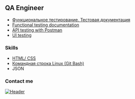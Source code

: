 ## QA Engineer 

- [Функциональное тестирование. Тестовая документация](https://drive.google.com/file/d/1Nh3yjHg6vIOA1dN8S-M5UaPhkY1BRu6g/view?usp=share_link)
- [Functional testing documentation](https://drive.google.com/file/d/1Fdti-8bgjBuPNDWCz1dctWF20Vu0dKB1/view?usp=share_link)
- [API testing with Postman](https://github.com/yulia-qaqc/Postman-collections)
- [UI testing](https://drive.google.com/file/d/1KGJ70uslgxXMIOZ_Jk0eoDiynhlipw2f/view?usp=share_link)

### Skills

- [HTML/ CSS](https://github.com/yulia-qaqc/QA-portfolio/blob/main/html_example.htm)
- [Командная строка Linux (Git Bash)](https://github.com/yulia-qaqc/QA-portfolio/blob/main/gitBash.md)
- JSON

### Contact me
[![Header](https://img.shields.io/badge/Telegram-09090?style=for-the-badge&logo=telegram&logoColor=31a5db)](https://t.me/yulia49)
